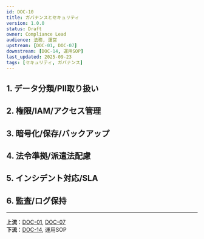 ```yaml
---
id: DOC-10
title: ガバナンスとセキュリティ
version: 1.0.0
status: Draft
owner: Compliance Lead
audience: 法務, 運営
upstream: [DOC-01, DOC-07]
downstream: [DOC-14, 運用SOP]
last_updated: 2025-09-23
tags: [セキュリティ, ガバナンス]
---
```


## 1. データ分類/PII取り扱い

## 2. 権限/IAM/アクセス管理

## 3. 暗号化/保存/バックアップ

## 4. 法令準拠/派遣法配慮

## 5. インシデント対応/SLA

## 6. 監査/ログ保持

---
**上流**：[DOC-01](../01_service-overview/DOC-01_サービス全体像_v1.0.md), [DOC-07](../07_kpi-reporting/DOC-07_KPIとレポーティング_v1.0.md)  
**下流**：[DOC-14](../14_risk-mitigation/DOC-14_リスクと対策_v1.0.md), 運用SOP
